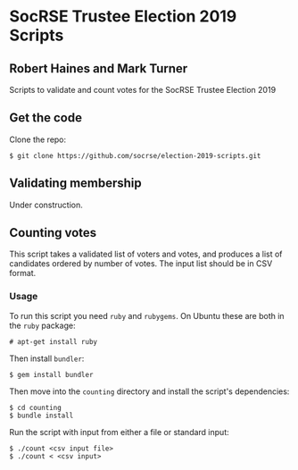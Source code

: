 # SocRSE Trustee Election 2019 Scripts
## Robert Haines and Mark Turner

Scripts to validate and count votes for the SocRSE Trustee Election 2019

## Get the code

Clone the repo:

```shell
$ git clone https://github.com/socrse/election-2019-scripts.git
```

## Validating membership

Under construction.

## Counting votes

This script takes a validated list of voters and votes, and produces a list of candidates ordered by number of votes. The input list should be in CSV format.

### Usage

To run this script you need `ruby` and `rubygems`. On Ubuntu these are both in the `ruby` package:

```shell
# apt-get install ruby
```

Then install `bundler`:

```shell
$ gem install bundler
```

Then move into the `counting` directory and install the script's dependencies:

```shell
$ cd counting
$ bundle install
```

Run the script with input from either a file or standard input:

```shell
$ ./count <csv input file>
$ ./count < <csv input>
```
